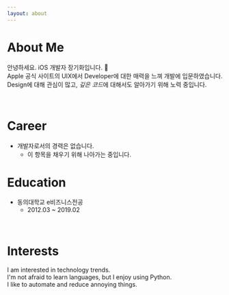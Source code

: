 ```yaml
---
layout: about 
---
```


# About Me
안녕하세요. iOS 개발자 장기화입니다. 🐤<br/>
Apple 공식 사이트의 UIX에서 Developer에 대한 매력을 느껴 개발에 입문하였습니다.<br/>
Design에 대해 관심이 많고, *깊은 코드*에 대해서도 알아가기 위해 노력 중입니다.

<br/>

# Career
- 개발자로서의 경력은 없습니다.
  - 이 항목을 채우기 위해 나아가는 중입니다.

# Education
* 동의대학교 e비즈니스전공
  * 2012.03 ~  2019.02

<br/>

# Interests
I am interested in technology trends.  
I'm not afraid to learn languages, but I enjoy using Python.  
I like to automate and reduce annoying things.  
